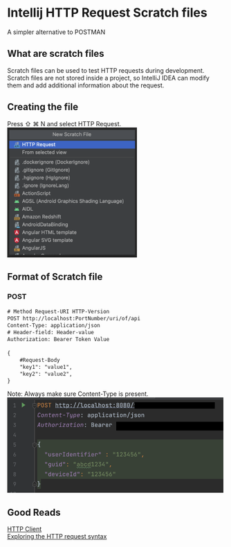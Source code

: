 
# Intellij HTTP Request Scratch files
A simpler alternative to POSTMAN

## What are scratch files
Scratch files can be used to test HTTP requests during development. </br>
Scratch files are not stored inside a project, so IntelliJ IDEA can modify them and add additional information about the request. 

## Creating the file
Press ⇧ ⌘ N and select HTTP Request. </br>
<img src="img/Creating Scratch File.png" height="300" width="300">

## Format of Scratch file
### POST
```http
# Method Request-URI HTTP-Version
POST http://localhost:PortNumber/uri/of/api
Content-Type: application/json
# Header-field: Header-value
Authorization: Bearer Token Value

{
    #Request-Body
    "key1": "value1",
    "key2": "value2",
}
```
Note: Always make sure Content-Type is present. </br>
<img src="img/Example POST request.png" height="220" width="500">

## Good Reads
<a href="https://www.jetbrains.com/help/idea/http-client-in-product-code-editor.html">HTTP Client</a></br>
<a href="https://www.jetbrains.com/help/idea/exploring-http-syntax.html">Exploring the HTTP request syntax</a>

      
    


